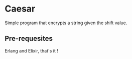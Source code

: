 # Caesar

Simple program that encrypts a string given the shift value.

## Pre-requesites

Erlang and Elixir, that's it !
